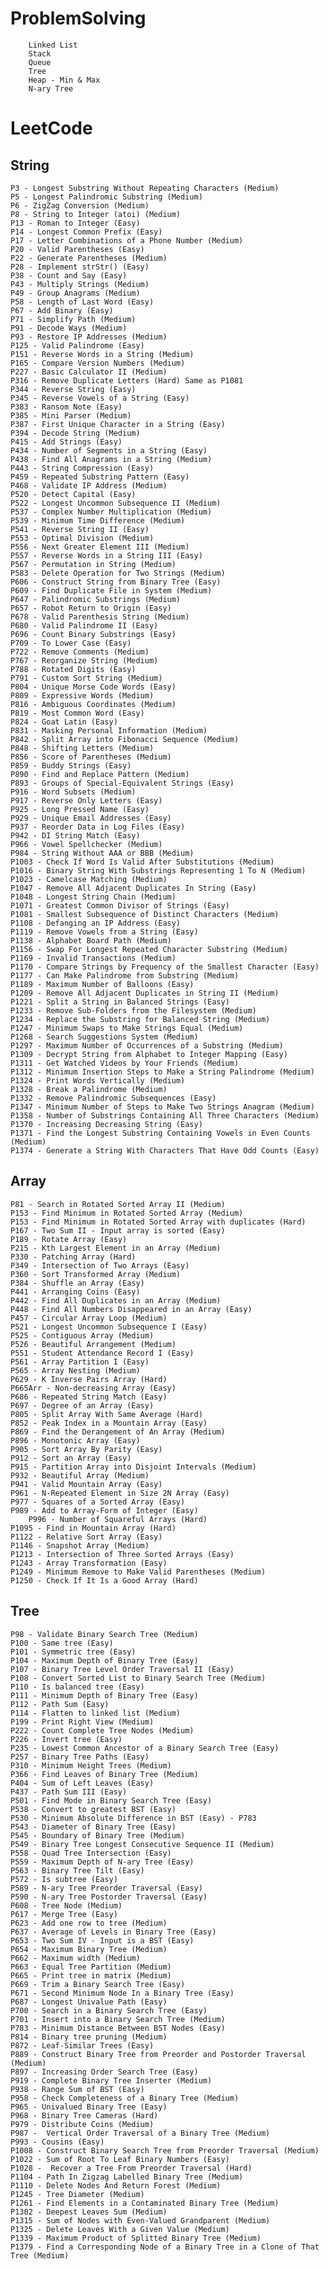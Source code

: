 # ProblemSolving
        Linked List
        Stack
        Queue
        Tree
        Heap - Min & Max
        N-ary Tree

# LeetCode
## String
    P3 - Longest Substring Without Repeating Characters (Medium)
    P5 - Longest Palindromic Substring (Medium)
    P6 - ZigZag Conversion (Medium)
    P8 - String to Integer (atoi) (Medium)
    P13 - Roman to Integer (Easy)
    P14 - Longest Common Prefix (Easy)
    P17 - Letter Combinations of a Phone Number (Medium)
    P20 - Valid Parentheses (Easy)
    P22 - Generate Parentheses (Medium)
    P28 - Implement strStr() (Easy)
    P38 - Count and Say (Easy)
    P43 - Multiply Strings (Medium)
    P49 - Group Anagrams (Medium)
    P58 - Length of Last Word (Easy)
    P67 - Add Binary (Easy)
    P71 - Simplify Path (Medium)
    P91 - Decode Ways (Medium)
    P93 - Restore IP Addresses (Medium)
    P125 - Valid Palindrome (Easy)
    P151 - Reverse Words in a String (Medium)
    P165 - Compare Version Numbers (Medium)
    P227 - Basic Calculator II (Medium)
    P316 - Remove Duplicate Letters (Hard) Same as P1081
    P344 - Reverse String (Easy)
    P345 - Reverse Vowels of a String (Easy)
    P383 - Ransom Note (Easy)
    P385 - Mini Parser (Medium)
    P387 - First Unique Character in a String (Easy)
    P394 - Decode String (Medium)
    P415 - Add Strings (Easy)
    P434 - Number of Segments in a String (Easy)
    P438 - Find All Anagrams in a String (Medium)
    P443 - String Compression (Easy)
    P459 - Repeated Substring Pattern (Easy)
    P468 - Validate IP Address (Medium)
    P520 - Detect Capital (Easy)
    P522 - Longest Uncommon Subsequence II (Medium)
    P537 - Complex Number Multiplication (Medium)
    P539 - Minimum Time Difference (Medium)
    P541 - Reverse String II (Easy)
    P553 - Optimal Division (Medium)
    P556 - Next Greater Element III (Medium)
    P557 - Reverse Words in a String III (Easy)
    P567 - Permutation in String (Medium)
    P583 - Delete Operation for Two Strings (Medium)
    P606 - Construct String from Binary Tree (Easy)
    P609 - Find Duplicate File in System (Medium)
    P647 - Palindromic Substrings (Medium)
    P657 - Robot Return to Origin (Easy)
    P678 - Valid Parenthesis String (Medium)
    P680 - Valid Palindrome II (Easy)
    P696 - Count Binary Substrings (Easy)
    P709 - To Lower Case (Easy)
    P722 - Remove Comments (Medium)
    P767 - Reorganize String (Medium)
    P788 - Rotated Digits (Easy)
    P791 - Custom Sort String (Medium)
    P804 - Unique Morse Code Words (Easy)
    P809 - Expressive Words (Medium)
    P816 - Ambiguous Coordinates (Medium)
    P819 - Most Common Word (Easy)
    P824 - Goat Latin (Easy)
    P831 - Masking Personal Information (Medium)
    P842 - Split Array into Fibonacci Sequence (Medium)
    P848 - Shifting Letters (Medium)
    P856 - Score of Parentheses (Medium)
    P859 - Buddy Strings (Easy)
    P890 - Find and Replace Pattern (Medium)
    P893 - Groups of Special-Equivalent Strings (Easy)
    P916 - Word Subsets (Medium)
    P917 - Reverse Only Letters (Easy)
    P925 - Long Pressed Name (Easy)
    P929 - Unique Email Addresses (Easy)
    P937 - Reorder Data in Log Files (Easy)
    P942 - DI String Match (Easy)
    P966 - Vowel Spellchecker (Medium)
    P984 - String Without AAA or BBB (Medium)
    P1003 - Check If Word Is Valid After Substitutions (Medium)
    P1016 - Binary String With Substrings Representing 1 To N (Medium)
    P1023 - Camelcase Matching (Medium)
    P1047 - Remove All Adjacent Duplicates In String (Easy)
    P1048 - Longest String Chain (Medium)
    P1071 - Greatest Common Divisor of Strings (Easy)
    P1081 - Smallest Subsequence of Distinct Characters (Medium) 
    P1108 - Defanging an IP Address (Easy)
    P1119 - Remove Vowels from a String (Easy)
    P1138 - Alphabet Board Path (Medium)
    P1156 - Swap For Longest Repeated Character Substring (Medium)
    P1169 - Invalid Transactions (Medium)
    P1170 - Compare Strings by Frequency of the Smallest Character (Easy)
    P1177 - Can Make Palindrome from Substring (Medium)
    P1189 - Maximum Number of Balloons (Easy)
    P1209 - Remove All Adjacent Duplicates in String II (Medium)
    P1221 - Split a String in Balanced Strings (Easy)
    P1233 - Remove Sub-Folders from the Filesystem (Medium)
    P1234 - Replace the Substring for Balanced String (Medium)
    P1247 - Minimum Swaps to Make Strings Equal (Medium)
    P1268 - Search Suggestions System (Medium)
    P1297 - Maximum Number of Occurrences of a Substring (Medium)
    P1309 - Decrypt String from Alphabet to Integer Mapping (Easy)
    P1311 - Get Watched Videos by Your Friends (Medium)
    P1312 - Minimum Insertion Steps to Make a String Palindrome (Medium)
    P1324 - Print Words Vertically (Medium)
    P1328 - Break a Palindrome (Medium)
    P1332 - Remove Palindromic Subsequences (Easy)
    P1347 - Minimum Number of Steps to Make Two Strings Anagram (Medium)
    P1358 - Number of Substrings Containing All Three Characters (Medium)
    P1370 - Increasing Decreasing String (Easy)
    P1371 - Find the Longest Substring Containing Vowels in Even Counts (Medium)
    P1374 - Generate a String With Characters That Have Odd Counts (Easy)
    
## Array
    P81 - Search in Rotated Sorted Array II (Medium)
    P153 - Find Minimum in Rotated Sorted Array (Medium)
    P153 - Find Minimum in Rotated Sorted Array with duplicates (Hard)
    P167 - Two Sum II - Input array is sorted (Easy)
    P189 - Rotate Array (Easy)
    P215 - Kth Largest Element in an Array (Medium)
    P330 - Patching Array (Hard)
    P349 - Intersection of Two Arrays (Easy)
    P360 - Sort Transformed Array (Medium)
    P384 - Shuffle an Array (Easy)
    P441 - Arranging Coins (Easy)
    P442 - Find All Duplicates in an Array (Medium)
    P448 - Find All Numbers Disappeared in an Array (Easy)
    P457 - Circular Array Loop (Medium)
    P521 - Longest Uncommon Subsequence I (Easy)
    P525 - Contiguous Array (Medium)
    P526 - Beautiful Arrangement (Medium)
    P551 - Student Attendance Record I (Easy)
    P561 - Array Partition I (Easy)
    P565 - Array Nesting (Medium)
    P629 - K Inverse Pairs Array (Hard)
    P665Arr - Non-decreasing Array (Easy)
    P686 - Repeated String Match (Easy)
    P697 - Degree of an Array (Easy)
    P805 - Split Array With Same Average (Hard)
    P852 - Peak Index in a Mountain Array (Easy)
    P869 - Find the Derangement of An Array (Medium)
    P896 - Monotonic Array (Easy)
    P905 - Sort Array By Parity (Easy)
    P912 - Sort an Array (Easy)
    P915 - Partition Array into Disjoint Intervals (Medium)
    P932 - Beautiful Array (Medium)
    P941 - Valid Mountain Array (Easy)
    P961 - N-Repeated Element in Size 2N Array (Easy)
    P977 - Squares of a Sorted Array (Easy)
    P989 - Add to Array-Form of Integer (Easy)
		P996 - Number of Squareful Arrays (Hard)
    P1095 - Find in Mountain Array (Hard)
    P1122 - Relative Sort Array (Easy)
    P1146 - Snapshot Array (Medium)
    P1213 - Intersection of Three Sorted Arrays (Easy)
    P1243 - Array Transformation (Easy)
    P1249 - Minimum Remove to Make Valid Parentheses (Medium)
    P1250 - Check If It Is a Good Array (Hard)

## Tree
    P98 - Validate Binary Search Tree (Medium)
    P100 - Same tree (Easy)
    P101 - Symmetric tree (Easy)
    P104 - Maximum Depth of Binary Tree (Easy)
    P107 - Binary Tree Level Order Traversal II (Easy)
    P108 - Convert Sorted List to Binary Search Tree (Medium)
    P110 - Is balanced tree (Easy)
    P111 - Minimum Depth of Binary Tree (Easy)
    P112 - Path Sum (Easy)
    P114 - Flatten to linked list (Medium)
    P199 - Print Right View (Medium)
    P222 - Count Complete Tree Nodes (Medium)
    P226 - Invert tree (Easy)
    P235 - Lowest Common Ancestor of a Binary Search Tree (Easy)
    P257 - Binary Tree Paths (Easy)
    P310 - Minimum Height Trees (Medium)
    P366 - Find Leaves of Binary Tree (Medium)
    P404 - Sum of Left Leaves (Easy)
    P437 - Path Sum III (Easy)
    P501 - Find Mode in Binary Search Tree (Easy)
    P538 - Convert to greatest BST (Easy)
    P530 - Minimum Absolute Difference in BST (Easy) - P783
    P543 - Diameter of Binary Tree (Easy)
    P545 - Boundary of Binary Tree (Medium)
    P549 - Binary Tree Longest Consecutive Sequence II (Medium)
    P558 - Quad Tree Intersection (Easy)
    P559 - Maximum Depth of N-ary Tree (Easy)
    P563 - Binary Tree Tilt (Easy)
    P572 - Is subtree (Easy)
    P589 - N-ary Tree Preorder Traversal (Easy)
    P590 - N-ary Tree Postorder Traversal (Easy)
    P608 - Tree Node (Medium)
    P617 - Merge Tree (Easy)
    P623 - Add one row to tree (Medium)
    P637 - Average of Levels in Binary Tree (Easy)
    P653 - Two Sum IV - Input is a BST (Easy)
    P654 - Maximum Binary Tree (Medium)
    P662 - Maximum width (Medium)
    P663 - Equal Tree Partition (Medium)
    P665 - Print tree in matrix (Medium)
    P669 - Trim a Binary Search Tree (Easy)
    P671 - Second Minimum Node In a Binary Tree (Easy)
    P687 - Longest Univalue Path (Easy)
    P700 - Search in a Binary Search Tree (Easy)
    P701 - Insert into a Binary Search Tree (Medium)
    P783 - Minimum Distance Between BST Nodes (Easy)
    P814 - Binary tree pruning (Medium)
    P872 - Leaf-Similar Trees (Easy)
    P889 - Construct Binary Tree from Preorder and Postorder Traversal (Medium)
    P897 - Increasing Order Search Tree (Easy)
    P919 - Complete Binary Tree Inserter (Medium)  
    P938 - Range Sum of BST (Easy)
    P958 - Check Completeness of a Binary Tree (Medium)
    P965 - Univalued Binary Tree (Easy)
    P968 - Binary Tree Cameras (Hard)
    P979 - Distribute Coins (Medium)
    P987 -  Vertical Order Traversal of a Binary Tree (Medium)
    P993 - Cousins (Easy)
    P1008 - Construct Binary Search Tree from Preorder Traversal (Medium)
    P1022 - Sum of Root To Leaf Binary Numbers (Easy)
    P1028 -  Recover a Tree From Preorder Traversal (Hard)
    P1104 - Path In Zigzag Labelled Binary Tree (Medium)
    P1110 - Delete Nodes And Return Forest (Medium)
    P1245 - Tree Diameter (Medium)
    P1261 - Find Elements in a Contaminated Binary Tree (Medium)
    P1302 - Deepest Leaves Sum (Medium)
    P1315 - Sum of Nodes with Even-Valued Grandparent (Medium)
    P1325 - Delete Leaves With a Given Value (Medium)
    P1339 - Maximum Product of Splitted Binary Tree (Medium)
    P1379 - Find a Corresponding Node of a Binary Tree in a Clone of That Tree (Medium)
